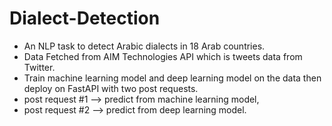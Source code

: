 # Dialect-Detection
- An NLP task to detect Arabic dialects in 18 Arab countries.
- Data Fetched from AIM Technologies API which is tweets data from Twitter.
- Train machine learning model and deep learning model on the data then deploy on FastAPI with two post requests. 
- post request #1 --> predict from machine learning model,
- post request #2 --> predict from deep learning model.
